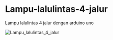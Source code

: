 # Lampu-lalulintas-4-jalur
Lampu lalulintas 4 jalur dengan arduino uno

![Lampu_lalulintas_4_jalur](https://github.com/Spraio/Lampu-lalulintas-4-jalur/assets/143721319/49dddd33-22ed-47d4-940c-a6f260444c35)
